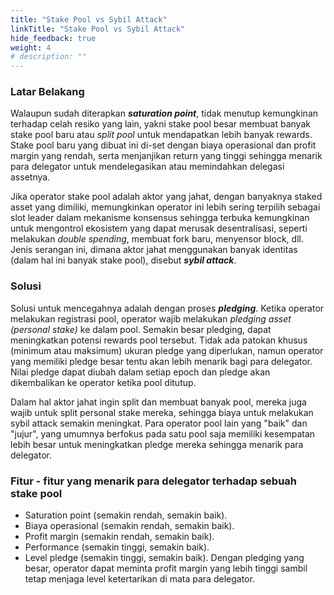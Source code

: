 ```yaml
---
title: "Stake Pool vs Sybil Attack"
linkTitle: "Stake Pool vs Sybil Attack"
hide_feedback: true
weight: 4
# description: ""
---
```


### **Latar Belakang**

Walaupun sudah diterapkan ***saturation point***, tidak menutup kemungkinan terhadap celah resiko yang lain, yakni stake pool besar membuat banyak stake pool baru atau *split pool* untuk mendapatkan lebih banyak rewards. Stake pool baru yang dibuat ini di-set dengan biaya operasional dan profit margin yang rendah, serta menjanjikan return yang tinggi sehingga menarik para delegator untuk mendelegasikan atau memindahkan delegasi assetnya.

Jika operator stake pool adalah aktor yang jahat, dengan banyaknya staked asset yang dimiliki, memungkinkan operator ini lebih sering terpilih sebagai slot leader dalam mekanisme konsensus sehingga terbuka kemungkinan untuk mengontrol ekosistem yang dapat merusak desentralisasi, seperti melakukan *double spending*, membuat fork baru, menyensor block, dll. Jenis serangan ini, dimana aktor jahat menggunakan banyak identitas (dalam hal ini banyak stake pool), disebut ***sybil attack***.

### **Solusi**

Solusi untuk mencegahnya adalah dengan proses ***pledging***. Ketika operator melakukan registrasi pool, operator wajib melakukan *pledging asset (personal stake)* ke dalam pool. Semakin besar pledging, dapat meningkatkan potensi rewards pool tersebut. Tidak ada patokan khusus (minimum atau maksimum) ukuran pledge yang diperlukan, namun operator yang memiliki pledge besar tentu akan lebih menarik bagi para delegator. Nilai pledge dapat diubah dalam setiap epoch dan pledge akan dikembalikan ke operator ketika pool ditutup.

Dalam hal aktor jahat ingin split dan membuat banyak pool, mereka juga wajib untuk split personal stake mereka, sehingga biaya untuk melakukan sybil attack semakin meningkat. Para operator pool lain yang "baik" dan "jujur", yang umumnya berfokus pada satu pool saja memiliki kesempatan lebih besar untuk meningkatkan pledge mereka sehingga menarik para delegator.

### **Fitur - fitur yang menarik para delegator terhadap sebuah stake pool**

* Saturation point (semakin rendah, semakin baik).
* Biaya operasional (semakin rendah, semakin baik).
* Profit margin (semakin rendah, semakin baik).
* Performance (semakin tinggi, semakin baik).
* Level pledge (semakin tinggi, semakin baik). Dengan pledging yang besar, operator dapat meminta profit margin yang lebih tinggi sambil tetap menjaga level ketertarikan di mata para delegator.